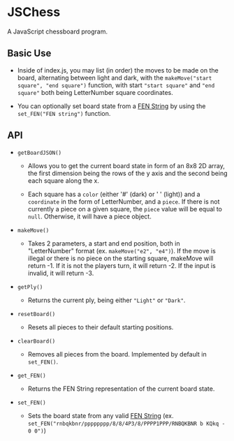 # JSChess

A JavaScript chessboard program.

## Basic Use

- Inside of index.js, you may list (in order) the moves to be made on the board, alternating between light and dark, with the `makeMove("start square", "end square")` function, with start `"start square"` and `"end square"` both being LetterNumber square coordinates.

- You can optionally set board state from a [FEN String](https://en.wikipedia.org/wiki/Forsyth%E2%80%93Edwards_Notation) by using the `set_FEN("FEN string")` function.

## API

- `getBoardJSON()`

  - Allows you to get the current board state in form of an 8x8 2D array, the first dimension being the rows of the y axis and the second being each square along the x.

  - Each square has a `color` (either '#' (dark) or ' ' (light)) and a `coordinate` in the form of LetterNumber, and a `piece`. If there is not currently a piece on a given square, the `piece` value will be equal to `null`. Otherwise, it will have a piece object.

- `makeMove()`

  - Takes 2 parameters, a start and end position, both in "LetterNumber" format (ex. `makeMove("e2", "e4")`). If the move is illegal or there is no piece on the starting square, makeMove will return -1. If it is not the players turn, it will return -2. If the input is invalid, it will return -3.

- `getPly()`

  - Returns the current ply, being either `"Light"` or `"Dark"`.

- `resetBoard()`

  - Resets all pieces to their default starting positions.

- `clearBoard()`

  - Removes all pieces from the board. Implemented by default in `set_FEN()`.

- `get_FEN()`

  - Returns the FEN String representation of the current board state.

- `set_FEN()`

  - Sets the board state from any valid [FEN String](https://en.wikipedia.org/wiki/Forsyth%E2%80%93Edwards_Notation) (ex. `set_FEN("rnbqkbnr/pppppppp/8/8/4P3/8/PPPP1PPP/RNBQKBNR b KQkq - 0 0")`)
